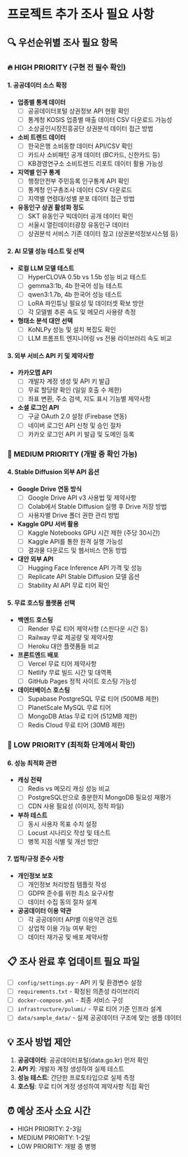 # 프로젝트 추가 조사 필요 사항

## 🔍 우선순위별 조사 필요 항목

### 🔥 HIGH PRIORITY (구현 전 필수 확인)

#### 1. 공공데이터 소스 확정
- **업종별 통계 데이터**
  - [ ] 공공데이터포털 상권정보 API 현황 확인
  - [ ] 통계청 KOSIS 업종별 매출 데이터 CSV 다운로드 가능성
  - [ ] 소상공인시장진흥공단 상권분석 데이터 접근 방법
  
- **소비 트렌드 데이터**
  - [ ] 한국은행 소비동향 데이터 API/CSV 확인
  - [ ] 카드사 소비패턴 공개 데이터 (BC카드, 신한카드 등)
  - [ ] KB경영연구소 소비트렌드 리포트 데이터 활용 가능성

- **지역별 인구 통계**
  - [ ] 행정안전부 주민등록 인구통계 API 확인
  - [ ] 통계청 인구총조사 데이터 CSV 다운로드
  - [ ] 지역별 연령대/성별 분포 데이터 접근 방법

- **유동인구 상권 활성화 정도**
  - [ ] SKT 유동인구 빅데이터 공개 데이터 확인
  - [ ] 서울시 열린데이터광장 유동인구 데이터
  - [ ] 상권분석 서비스 기존 데이터 참고 (상권분석정보시스템 등)

#### 2. AI 모델 성능 테스트 및 선택
- **로컬 LLM 모델 테스트**
  - [ ] HyperCLOVA 0.5b vs 1.5b 성능 비교 테스트
  - [ ] gemma3:1b, 4b 한국어 성능 테스트
  - [ ] qwen3:1.7b, 4b 한국어 성능 테스트
  - [ ] LoRA 파인튜닝 필요성 및 데이터셋 확보 방안
  - [ ] 각 모델별 추론 속도 및 메모리 사용량 측정

- **형태소 분석 대안 선택**
  - [ ] KoNLPy 성능 및 설치 복잡도 확인
  - [ ] LLM 프롬프트 엔지니어링 vs 전용 라이브러리 속도 비교

#### 3. 외부 서비스 API 키 및 제약사항
- **카카오맵 API**
  - [ ] 개발자 계정 생성 및 API 키 발급
  - [ ] 무료 할당량 확인 (일일 호출 수 제한)
  - [ ] 좌표 변환, 주소 검색, 지도 표시 기능별 제약사항

- **소셜 로그인 API**
  - [ ] 구글 OAuth 2.0 설정 (Firebase 연동)
  - [ ] 네이버 로그인 API 신청 및 승인 절차
  - [ ] 카카오 로그인 API 키 발급 및 도메인 등록

### 🔶 MEDIUM PRIORITY (개발 중 확인 가능)

#### 4. Stable Diffusion 외부 API 옵션
- **Google Drive 연동 방식**
  - [ ] Google Drive API v3 사용법 및 제약사항
  - [ ] Colab에서 Stable Diffusion 실행 후 Drive 저장 방법
  - [ ] 사용자별 Drive 폴더 권한 관리 방법

- **Kaggle GPU 서버 활용**
  - [ ] Kaggle Notebooks GPU 시간 제한 (주당 30시간)
  - [ ] Kaggle API를 통한 원격 실행 가능성
  - [ ] 결과물 다운로드 및 웹서비스 연동 방법

- **대안 외부 API**
  - [ ] Hugging Face Inference API 가격 및 성능
  - [ ] Replicate API Stable Diffusion 모델 옵션
  - [ ] Stability AI API 무료 티어 확인

#### 5. 무료 호스팅 플랫폼 선택
- **백엔드 호스팅**
  - [ ] Render 무료 티어 제약사항 (스핀다운 시간 등)
  - [ ] Railway 무료 제공량 및 제약사항
  - [ ] Heroku 대안 플랫폼들 비교

- **프론트엔드 배포**
  - [ ] Vercel 무료 티어 제약사항
  - [ ] Netlify 무료 빌드 시간 및 대역폭
  - [ ] GitHub Pages 정적 사이트 호스팅 가능성

- **데이터베이스 호스팅**
  - [ ] Supabase PostgreSQL 무료 티어 (500MB 제한)
  - [ ] PlanetScale MySQL 무료 티어
  - [ ] MongoDB Atlas 무료 티어 (512MB 제한)
  - [ ] Redis Cloud 무료 티어 (30MB 제한)

### 🔷 LOW PRIORITY (최적화 단계에서 확인)

#### 6. 성능 최적화 관련
- **캐싱 전략**
  - [ ] Redis vs 메모리 캐싱 성능 비교
  - [ ] PostgreSQL만으로 충분한지 MongoDB 필요성 재평가
  - [ ] CDN 사용 필요성 (이미지, 정적 파일)

- **부하 테스트**
  - [ ] 동시 사용자 목표 수치 설정
  - [ ] Locust 시나리오 작성 및 테스트
  - [ ] 병목 지점 식별 및 개선 방안

#### 7. 법적/규정 준수 사항
- **개인정보 보호**
  - [ ] 개인정보 처리방침 템플릿 작성
  - [ ] GDPR 준수를 위한 최소 요구사항
  - [ ] 데이터 수집 동의 절차 설계

- **공공데이터 이용 약관**
  - [ ] 각 공공데이터 API별 이용약관 검토
  - [ ] 상업적 이용 가능 여부 확인
  - [ ] 데이터 재가공 및 배포 제약사항

## 📋 조사 완료 후 업데이트 필요 파일
- [ ] `config/settings.py` - API 키 및 환경변수 설정
- [ ] `requirements.txt` - 확정된 의존성 라이브러리
- [ ] `docker-compose.yml` - 최종 서비스 구성
- [ ] `infrastructure/pulumi/` - 무료 티어 기준 인프라 설계
- [ ] `data/sample_data/` - 실제 공공데이터 구조에 맞는 샘플 데이터

## 💡 조사 방법 제안
1. **공공데이터**: 공공데이터포털(data.go.kr) 먼저 확인
2. **API 키**: 개발자 계정 생성하여 실제 테스트
3. **성능 테스트**: 간단한 프로토타입으로 실제 측정
4. **호스팅**: 무료 티어 계정 생성하여 제약사항 직접 확인

## ⏰ 예상 조사 소요 시간
- HIGH PRIORITY: 2-3일
- MEDIUM PRIORITY: 1-2일
- LOW PRIORITY: 개발 중 병행

